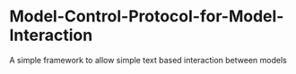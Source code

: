 # Model-Control-Protocol-for-Model-Interaction
A simple framework to allow simple text based interaction between models
